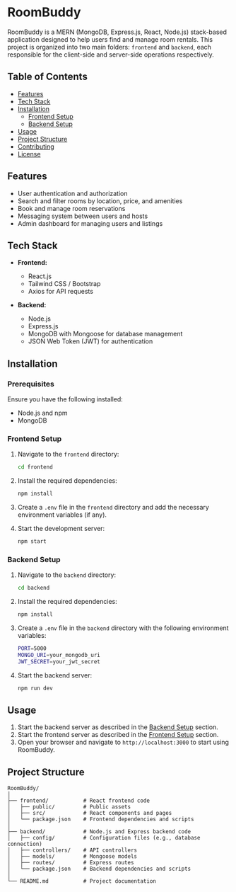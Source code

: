 # RoomBuddy

RoomBuddy is a MERN (MongoDB, Express.js, React, Node.js) stack-based application designed to help users find and manage room rentals. This project is organized into two main folders: `frontend` and `backend`, each responsible for the client-side and server-side operations respectively.

## Table of Contents

- [Features](#features)
- [Tech Stack](#tech-stack)
- [Installation](#installation)
  - [Frontend Setup](#frontend-setup)
  - [Backend Setup](#backend-setup)
- [Usage](#usage)
- [Project Structure](#project-structure)
- [Contributing](#contributing)
- [License](#license)

## Features

- User authentication and authorization
- Search and filter rooms by location, price, and amenities
- Book and manage room reservations
- Messaging system between users and hosts
- Admin dashboard for managing users and listings

## Tech Stack

- **Frontend:**
  - React.js
  - Tailwind CSS / Bootstrap
  - Axios for API requests

- **Backend:**
  - Node.js
  - Express.js
  - MongoDB with Mongoose for database management
  - JSON Web Token (JWT) for authentication

## Installation

### Prerequisites

Ensure you have the following installed:

- Node.js and npm
- MongoDB

### Frontend Setup

1. Navigate to the `frontend` directory:

    ```bash
    cd frontend
    ```

2. Install the required dependencies:

    ```bash
    npm install
    ```

3. Create a `.env` file in the `frontend` directory and add the necessary environment variables (if any).

4. Start the development server:

    ```bash
    npm start
    ```

### Backend Setup

1. Navigate to the `backend` directory:

    ```bash
    cd backend
    ```

2. Install the required dependencies:

    ```bash
    npm install
    ```

3. Create a `.env` file in the `backend` directory with the following environment variables:

    ```bash
    PORT=5000
    MONGO_URI=your_mongodb_uri
    JWT_SECRET=your_jwt_secret
    ```

4. Start the backend server:

    ```bash
    npm run dev
    ```

## Usage

1. Start the backend server as described in the [Backend Setup](#backend-setup) section.
2. Start the frontend server as described in the [Frontend Setup](#frontend-setup) section.
3. Open your browser and navigate to `http://localhost:3000` to start using RoomBuddy.

## Project Structure

```plaintext
RoomBuddy/
│
├── frontend/           # React frontend code
│   ├── public/         # Public assets
│   ├── src/            # React components and pages
│   └── package.json    # Frontend dependencies and scripts
│
├── backend/            # Node.js and Express backend code
│   ├── config/         # Configuration files (e.g., database connection)
│   ├── controllers/    # API controllers
│   ├── models/         # Mongoose models
│   ├── routes/         # Express routes
│   └── package.json    # Backend dependencies and scripts
│
└── README.md           # Project documentation

